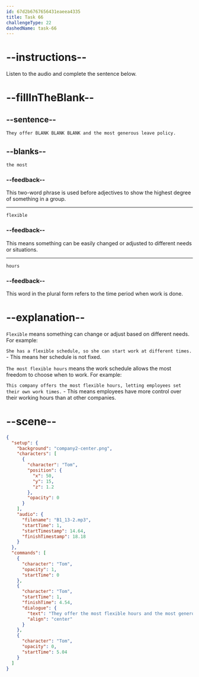 ```yaml
---
id: 67d2b6767656431eaeea4335
title: Task 66
challengeType: 22
dashedName: task-66
---
```


<!-- (Audio) Tom: They offer the most flexible hours and the most generous leave policy. -->

# --instructions--

Listen to the audio and complete the sentence below.

# --fillInTheBlank--

## --sentence--

`They offer BLANK BLANK BLANK and the most generous leave policy.`  

## --blanks--

`the most`  

### --feedback--

This two-word phrase is used before adjectives to show the highest degree of something in a group.  

---

`flexible`  

### --feedback--

This means something can be easily changed or adjusted to different needs or situations.  

---

`hours`  

### --feedback--

This word in the plural form refers to the time period when work is done.  

# --explanation--

`Flexible` means something can change or adjust based on different needs. For example:  

`She has a flexible schedule, so she can start work at different times.` - This means her schedule is not fixed.  

`The most flexible hours` means the work schedule allows the most freedom to choose when to work. For example:  

`This company offers the most flexible hours, letting employees set their own work times.` - This means employees have more control over their working hours than at other companies.  

# --scene--

```json
{
  "setup": {
    "background": "company2-center.png",
    "characters": [
      {
        "character": "Tom",
        "position": {
          "x": 50,
          "y": 15,
          "z": 1.2
        },
        "opacity": 0
      }
    ],
    "audio": {
      "filename": "B1_13-2.mp3",
      "startTime": 1,
      "startTimestamp": 14.64,
      "finishTimestamp": 18.18
    }
  },
  "commands": [
    {
      "character": "Tom",
      "opacity": 1,
      "startTime": 0
    },
    {
      "character": "Tom",
      "startTime": 1,
      "finishTime": 4.54,
      "dialogue": {
        "text": "They offer the most flexible hours and the most generous leave policy.",
        "align": "center"
      }
    },
    {
      "character": "Tom",
      "opacity": 0,
      "startTime": 5.04
    }
  ]
}
```
